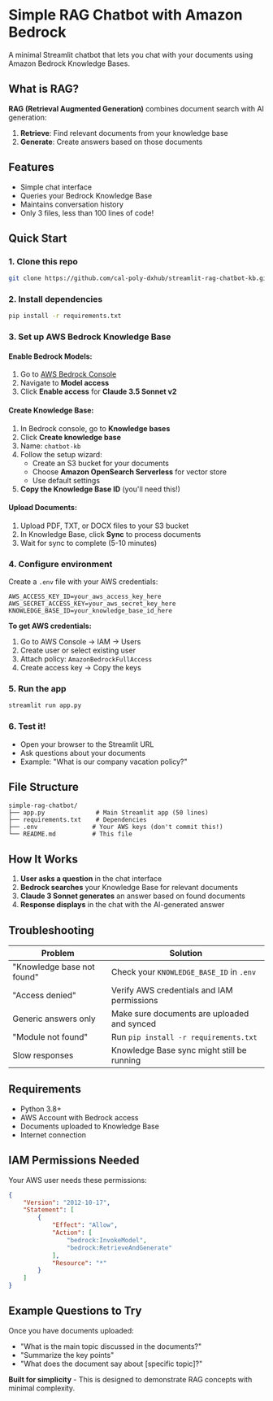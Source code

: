 # Simple RAG Chatbot with Amazon Bedrock

A minimal Streamlit chatbot that lets you chat with your documents using Amazon Bedrock Knowledge Bases.

## What is RAG?

**RAG (Retrieval Augmented Generation)** combines document search with AI generation:
1. **Retrieve**: Find relevant documents from your knowledge base
2. **Generate**: Create answers based on those documents

## Features

- Simple chat interface
- Queries your Bedrock Knowledge Base
- Maintains conversation history
- Only 3 files, less than 100 lines of code!

## Quick Start

### 1. Clone this repo
```bash
git clone https://github.com/cal-poly-dxhub/streamlit-rag-chatbot-kb.git
```

### 2. Install dependencies
```bash
pip install -r requirements.txt
```

### 3. Set up AWS Bedrock Knowledge Base

#### Enable Bedrock Models:
1. Go to [AWS Bedrock Console](https://console.aws.amazon.com/bedrock/)
2. Navigate to **Model access**
3. Click **Enable access** for **Claude 3.5 Sonnet v2**

#### Create Knowledge Base:
1. In Bedrock console, go to **Knowledge bases**
2. Click **Create knowledge base**
3. Name: `chatbot-kb`
4. Follow the setup wizard:
   - Create an S3 bucket for your documents
   - Choose **Amazon OpenSearch Serverless** for vector store
   - Use default settings
5. **Copy the Knowledge Base ID** (you'll need this!)

#### Upload Documents:
1. Upload PDF, TXT, or DOCX files to your S3 bucket
2. In Knowledge Base, click **Sync** to process documents
3. Wait for sync to complete (5-10 minutes)

### 4. Configure environment
Create a `.env` file with your AWS credentials:

```env
AWS_ACCESS_KEY_ID=your_aws_access_key_here
AWS_SECRET_ACCESS_KEY=your_aws_secret_key_here
KNOWLEDGE_BASE_ID=your_knowledge_base_id_here
```

**To get AWS credentials:**
1. Go to AWS Console → IAM → Users
2. Create user or select existing user
3. Attach policy: `AmazonBedrockFullAccess`
4. Create access key → Copy the keys

### 5. Run the app
```bash
streamlit run app.py
```

### 6. Test it!
- Open your browser to the Streamlit URL
- Ask questions about your documents
- Example: "What is our company vacation policy?"

## File Structure
```
simple-rag-chatbot/
├── app.py              # Main Streamlit app (50 lines)
├── requirements.txt    # Dependencies
├── .env               # Your AWS keys (don't commit this!)
└── README.md          # This file
```

## How It Works

1. **User asks a question** in the chat interface
2. **Bedrock searches** your Knowledge Base for relevant documents
3. **Claude 3 Sonnet generates** an answer based on found documents
4. **Response displays** in the chat with the AI-generated answer

## Troubleshooting

| Problem | Solution |
|---------|----------|
| "Knowledge base not found" | Check your `KNOWLEDGE_BASE_ID` in `.env` |
| "Access denied" | Verify AWS credentials and IAM permissions |
| Generic answers only | Make sure documents are uploaded and synced |
| "Module not found" | Run `pip install -r requirements.txt` |
| Slow responses | Knowledge Base sync might still be running |

## Requirements

- Python 3.8+
- AWS Account with Bedrock access
- Documents uploaded to Knowledge Base
- Internet connection

## IAM Permissions Needed

Your AWS user needs these permissions:
```json
{
    "Version": "2012-10-17",
    "Statement": [
        {
            "Effect": "Allow",
            "Action": [
                "bedrock:InvokeModel",
                "bedrock:RetrieveAndGenerate"
            ],
            "Resource": "*"
        }
    ]
}
```

## Example Questions to Try

Once you have documents uploaded:
- "What is the main topic discussed in the documents?"
- "Summarize the key points"
- "What does the document say about [specific topic]?"

**Built for simplicity** - This is designed to demonstrate RAG concepts with minimal complexity.
